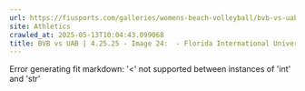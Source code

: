 ```yaml
---
url: https://fiusports.com/galleries/womens-beach-volleyball/bvb-vs-uab-4-25-25/image-24/357/62823
site: Athletics
crawled_at: 2025-05-13T10:04:43.099068
title: BVB vs UAB | 4.25.25 - Image 24:  - Florida International University
---
```


Error generating fit markdown: '<' not supported between instances of 'int' and 'str'